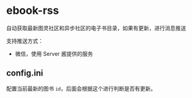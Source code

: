 # ebook-rss
自动获取最新图灵社区和异步社区的电子书目录，如果有更新，进行消息推送

支持推送方式：  
- 微信，使用 Server 酱提供的服务

## config.ini
配置当前最新的图书 `id`，后面会根据这个进行判断是否有更新。

